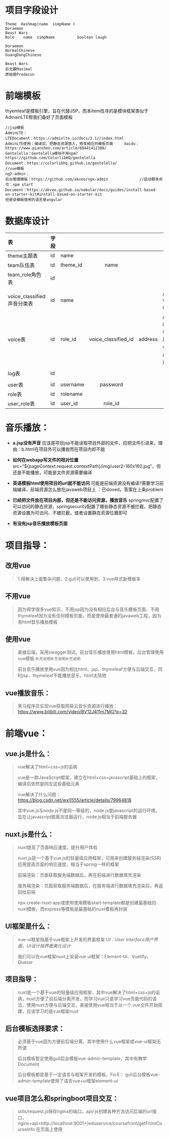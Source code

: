 # 项目字段设计

```
Theme  Hashmap(name  simpName )
Doraemon
Beast Wars
Role    name  simpName          boolean laugh

Doraemon
NormalChinese
GuangDongChinese

Beast Wars
巨无霸Maximal
原始兽Predacon
```

[^备注]: Theme把每部动画片都共有的动画片名称、队伍名称、人物map、getName()、start()都包括了；新增动画片就直接继承即可



# 前端模板

thyemleaf是模板引擎，旨在代替JSP，而本item找寻的是模块框架类似于AdmainLTE帮我们备好了页面模板

```
//jsp模板
AdminLTE：
LTEDocument：https://adminlte.io/docs/3.1//index.html
AdminLTE使用：编译后，把静态资源放入，修改相应的模板页面     baidu：https://www.pianshen.com/article/68441412388/
Gentelella：Gentelella模块不用npm?
https://github.com/ColorlibHQ/gentelella
Document：https://colorlibhq.github.io/gentelella/
//vue模板
ng2-admin：
后台管理模板：https://github.com/akveo/ngx-admin              //启动脚本命令：npm start
Document：https://akveo.github.io/nebular/docs/guides/install-based-on-starter-kit#install-based-on-starter-kit
但是该模板使用的语言是angular
```



# 数据库设计

| 表                         | 字段 |          |                     |         |                                                              |      |
| :------------------------- | ---- | -------- | :-----------------: | ------- | ------------------------------------------------------------ | ---- |
| theme主题表                | id   | name     |                     |         |                                                              |      |
| team队伍表                 | id   | theme_id |        name         |         |                                                              |      |
| team_role角色表            | id   |          |                     |         |                                                              |      |
|                            |      |          |                     |         |                                                              |      |
| voice_classified声音分类表 | id   | name     |                     |         | //声音分类：经典Voice、笑声、Others                          |      |
| voice表                    | id   | role_id  | voice_classified_id | address | //声音：声音分类id、声音字符串，其中对应的Entity类的属性名为voiceClassifiedId、address存放voice的项目相对位置 |      |
|                            |      |          |                     |         |                                                              |      |
| log表                      | id   |          |                     |         |                                                              |      |
|                            |      |          |                     |         |                                                              |      |
| user表                     | id   | username |      password       |         |                                                              |      |
| role表                     | id   | rolename |                     |         |                                                              |      |
| user_role表                | id   | user_id  |       role_id       |         |                                                              |      |





# 音乐播放：

- **a.jsp没有声音**			应该是项目jsp不能读取项目外部的文件，应把文件引进来，理由：b.html在项目外可以播放而在项目内却不能

- **如何在webapp写文件的相对位置**            src="${pageContext.request.contextPath}/img/user2-160x160.jpg"，但还是不能播放，可能是文件资源需要编译  

- **英语模板html使用项目的url就不能访问**           可能是前端资源没有编译?需要学习前端编译，前端资源怎么放在javaweb项目上  ：已sloved，答案在上条problem

- **已经把文件放在项目内部，但还是不能访问资源，播放音乐**            springmvc配置了可以访问的静态资源，springsecurity配置了哪些静态资源不被拦截，把静态资源设置为可访问、不被拦截，或者设置静态资源位置即可

- **有没有jsp音乐播放模板页面**      

  

  

# 项目指导：

## 改用vue

> 1.得解决上面繁杂问题、2.guli可以使用到、3.vue样式新模板多

## 不用vue

> 因为得学很多vue知识、不用jsp因为没有相应后台与音乐模板页面、不用thymeleaf因为没有任何模板页面，而是使用最普通的javaweb工程，因为有html音乐播放模板

## 使用vue

> 直接后端，采用swagger测试，前台音乐播放使用html模板，后台管理使用vue模板						 `补充说明补充说明补充说明`
>
> 前台音乐播放使用vue因为相比html、jsp、thymeleaf方便与后端交互，同时jsp、thymeleaf不能播放音乐，html太简陋      

##                   vue播放音乐：

> 黑马程序员实现vue获取网易云音乐资源进行播放：https://www.bilibili.com/video/BV12J411m7MG?p=32
>





# 前端vue：

## vue.js是什么：

> vue解决了html+css+js的诟病
>
> vue是一款JavaScript框架，建立在html+css+javascript基础上的框架，编译后依然是同左这些基础元素
>
> vue解决了什么问题：https://blog.csdn.net/wxl1555/article/details/79964818 
>
> 其中vue.js与node.js不是同一等级的，node.js是javascript的运行环境，旨在让javascript脱离浏览器运行，node.js相当于前端服务器

## nuxt.js是什么：

> nuxt提高了页面响应速度，提升用户体验
>
> nuxt.js是一个基于vue.js的轻量级应用框架，可用来创建服务端渲染(SSR)应用提高页面的响应速度，相当于spring一样的框架
>
> 前端渲染：页面获取服务端数据后，再在前端进行数据填充渲染
>
> 服务端渲染：页面获取服务端数据后，在服务端进行数据填充渲染后，再返回给前端
>
> npx create-nuxt-app或使用使用模板start-template都是创建最基础的nuxt模板，而express等模板是最基础的nuxt模板再封装

## UI框架是什么：



> vue-ui框架指基于vue框架上开发的界面框架			 *UI：User Interface用户界面，UI设计指界面美化设计*
>
> 我们可以在vue框架nuxt上安装vue ui框架：Element-Ui、Vuetify、Quasar

## 项目指导：

> nuxt是一个基于vue的轻量级应用框架，其中vue解决了html+css+js的诟病，nuxt方便了前后端分离开发，而学习vue只是学习vue页面代码的语法，使用nuxt方便与后端交互，直接使用vue相当于从一个.vue文件开始搭建，应该学习的是vue框架nuxt
>

## 后台模板选择要求：

> 必须基于vue因为方便前后端分离，其中使用什么vue框架或vue-ui框架无所谓
>
> 后台模板暂定使用guli后台模板vue-admin-template，其中有教学Document
>
> 后台模板都是基于一定语言与框架开发的模板，ForE： guli后台模板vue-admin-template使用了语言vue+ui框架element-ui              

## vue项目怎么和springboot项目交互：

> utils/request.js保存nginx的端口，api/.js创建各种方法访问后端的url接口，nginx+api=http://localhost:9001+/eduservice/coursefront/getFrontCourseInfo
> 在页面上使用<script>，import文件api/.js，访问页面就会触发<script>使用***.js的方法触发访问后端url获得数据

## 使用vue搭建还是nuxt搭建还是nuxt+express?

> 使用nuxt框架搭建前后端交互，引入ui框架修饰
>

## vue页面怎么写资源的相对位置



# swagger√：                 



# 日志：



# 定时任务：



# 设计模式：

项目里怎么使用设计模式：项目怎么设计才可扩展而不是必须使用什么设计模式

父类Theme实体类、父类Team实体类、子类Role实体类：new Role()可以带上上层的数据，但是直接使用另一个表，用id关联不更好吗？即Rode实体类有Team实体类的id，Team实体类有Theme实体类的id，相当于代码里的设计模式转移到数据库里



# Cloud：



# Redis：



------

# 登录OAuto2：



------

# 消息队列：

添加角色后即可返回结果给用户，把添加的任务放在消息队列

